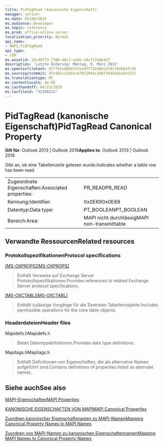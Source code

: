 ```yaml
---
title: PidTagRead (kanonische Eigenschaft)
manager: soliver
ms.date: 03/09/2015
ms.audience: Developer
ms.topic: reference
ms.prod: office-online-server
localization_priority: Normal
api_name:
- MAPI.PidTagRead
api_type:
- COM
ms.assetid: 2dcd9ff3-f380-48c7-ae9e-d4c717a9e41f
description: 'Letzte Änderung: Montag, 9. März 2015'
ms.openlocfilehash: 8f7f41ed0d47efcedf7f32e0ecb19c184bb4fc91
ms.sourcegitcommit: 8fe462c32b91c87911942c188f3445e85a54137c
ms.translationtype: MT
ms.contentlocale: de-DE
ms.lasthandoff: 04/23/2019
ms.locfileid: "32356512"
---
```

# <a name="pidtagread-canonical-property"></a><span data-ttu-id="384b8-103">PidTagRead (kanonische Eigenschaft)</span><span class="sxs-lookup"><span data-stu-id="384b8-103">PidTagRead Canonical Property</span></span>

  
  
<span data-ttu-id="384b8-104">**Gilt für**: Outlook 2013 | Outlook 2016</span><span class="sxs-lookup"><span data-stu-id="384b8-104">**Applies to**: Outlook 2013 | Outlook 2016</span></span> 
  
<span data-ttu-id="384b8-105">Gibt an, ob eine Tabellenzeile gelesen wurde.</span><span class="sxs-lookup"><span data-stu-id="384b8-105">Indicates whether a table row has been read.</span></span>
  
|||
|:-----|:-----|
|<span data-ttu-id="384b8-106">Zugeordnete Eigenschaften:</span><span class="sxs-lookup"><span data-stu-id="384b8-106">Associated properties:</span></span>  <br/> |<span data-ttu-id="384b8-107">PR_READ</span><span class="sxs-lookup"><span data-stu-id="384b8-107">PR_READ</span></span>  <br/> |
|<span data-ttu-id="384b8-108">Kennung:</span><span class="sxs-lookup"><span data-stu-id="384b8-108">Identifier:</span></span>  <br/> |<span data-ttu-id="384b8-109">0x0E69</span><span class="sxs-lookup"><span data-stu-id="384b8-109">0x0E69</span></span>  <br/> |
|<span data-ttu-id="384b8-110">Datentyp:</span><span class="sxs-lookup"><span data-stu-id="384b8-110">Data type:</span></span>  <br/> |<span data-ttu-id="384b8-111">PT_BOOLEAN</span><span class="sxs-lookup"><span data-stu-id="384b8-111">PT_BOOLEAN</span></span>  <br/> |
|<span data-ttu-id="384b8-112">Bereich:</span><span class="sxs-lookup"><span data-stu-id="384b8-112">Area:</span></span>  <br/> |<span data-ttu-id="384b8-113">MAPI nicht durchlässig</span><span class="sxs-lookup"><span data-stu-id="384b8-113">MAPI non-transmittable</span></span>  <br/> |
   
## <a name="related-resources"></a><span data-ttu-id="384b8-114">Verwandte Ressourcen</span><span class="sxs-lookup"><span data-stu-id="384b8-114">Related resources</span></span>

### <a name="protocol-specifications"></a><span data-ttu-id="384b8-115">Protokollspezifikationen</span><span class="sxs-lookup"><span data-stu-id="384b8-115">Protocol specifications</span></span>

<span data-ttu-id="384b8-116">[[MS-OXPROPS]](https://msdn.microsoft.com/library/f6ab1613-aefe-447d-a49c-18217230b148%28Office.15%29.aspx)</span><span class="sxs-lookup"><span data-stu-id="384b8-116">[[MS-OXPROPS]](https://msdn.microsoft.com/library/f6ab1613-aefe-447d-a49c-18217230b148%28Office.15%29.aspx)</span></span>
  
> <span data-ttu-id="384b8-117">Enthält Verweise auf Exchange Server Protokollspezifikationen.</span><span class="sxs-lookup"><span data-stu-id="384b8-117">Provides references to related Exchange Server protocol specifications.</span></span>
    
<span data-ttu-id="384b8-118">[[MS-OXCTABL]](https://msdn.microsoft.com/library/d33612dc-36a8-4623-8a26-c156cf8aae4b%28Office.15%29.aspx)</span><span class="sxs-lookup"><span data-stu-id="384b8-118">[[MS-OXCTABL]](https://msdn.microsoft.com/library/d33612dc-36a8-4623-8a26-c156cf8aae4b%28Office.15%29.aspx)</span></span>
  
> <span data-ttu-id="384b8-119">Enthält zulässige Vorgänge für die Zentralen Tabellenobjekte.</span><span class="sxs-lookup"><span data-stu-id="384b8-119">Includes permissible operations for the core table objects.</span></span>
    
### <a name="header-files"></a><span data-ttu-id="384b8-120">Headerdateien</span><span class="sxs-lookup"><span data-stu-id="384b8-120">Header files</span></span>

<span data-ttu-id="384b8-121">Mapidefs.h</span><span class="sxs-lookup"><span data-stu-id="384b8-121">Mapidefs.h</span></span>
  
> <span data-ttu-id="384b8-122">Bietet Datentypdefinitionen.</span><span class="sxs-lookup"><span data-stu-id="384b8-122">Provides data type definitions.</span></span>
    
<span data-ttu-id="384b8-123">Mapitags.h</span><span class="sxs-lookup"><span data-stu-id="384b8-123">Mapitags.h</span></span>
  
> <span data-ttu-id="384b8-124">Enthält Definitionen von Eigenschaften, die als alternative Namen aufgeführt sind.</span><span class="sxs-lookup"><span data-stu-id="384b8-124">Contains definitions of properties listed as alternate names.</span></span>
    
## <a name="see-also"></a><span data-ttu-id="384b8-125">Siehe auch</span><span class="sxs-lookup"><span data-stu-id="384b8-125">See also</span></span>



[<span data-ttu-id="384b8-126">MAPI-Eigenschaften</span><span class="sxs-lookup"><span data-stu-id="384b8-126">MAPI Properties</span></span>](mapi-properties.md)
  
[<span data-ttu-id="384b8-127">KANONISCHE EIGENSCHAFTEN VON MAPI</span><span class="sxs-lookup"><span data-stu-id="384b8-127">MAPI Canonical Properties</span></span>](mapi-canonical-properties.md)
  
[<span data-ttu-id="384b8-128">Zuordnen kanonischer Eigenschaftsnamen zu MAPI-Namen</span><span class="sxs-lookup"><span data-stu-id="384b8-128">Mapping Canonical Property Names to MAPI Names</span></span>](mapping-canonical-property-names-to-mapi-names.md)
  
[<span data-ttu-id="384b8-129">Zuordnen von MAPI-Namen zu kanonischen Eigenschaftennamen</span><span class="sxs-lookup"><span data-stu-id="384b8-129">Mapping MAPI Names to Canonical Property Names</span></span>](mapping-mapi-names-to-canonical-property-names.md)

